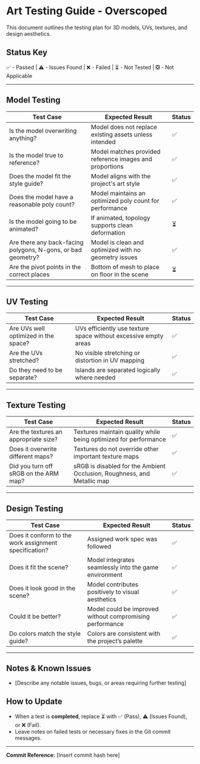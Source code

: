 # Art Testing Guide - Overscoped

This document outlines the testing plan for 3D models, UVs, textures, and design aesthetics.

## Status Key
✅ - Passed | ⚠️ - Issues Found | ❌ - Failed | ⏳ - Not Tested | ❎ - Not Applicable

---

## Model Testing
| Test Case | Expected Result | Status |
|-----------|----------------|--------|
| Is the model overwriting anything? | Model does not replace existing assets unless intended | ✅ |
| Is the model true to reference? | Model matches provided reference images and proportions | ✅ |
| Does the model fit the style guide? | Model aligns with the project's art style | ✅ |
| Does the model have a reasonable poly count? | Model maintains an optimized poly count for performance | ✅ |
| Is the model going to be animated? | If animated, topology supports clean deformation | ⏳ |
| Are there any back-facing polygons, N-gons, or bad geometry? | Model is clean and optimized with no geometry issues | ✅ |
| Are the pivot points in the correct places | Bottom of mesh to place on floor in the scene | ⏳ |
---

## UV Testing
| Test Case | Expected Result | Status |
|-----------|----------------|--------|
| Are UVs well optimized in the space? | UVs efficiently use texture space without excessive empty areas | ✅ |
| Are the UVs stretched? | No visible stretching or distortion in UV mapping | ✅ |
| Do they need to be separate? | Islands are separated logically where needed | ✅ |

---

## Texture Testing
| Test Case | Expected Result | Status |
|-----------|----------------|--------|
| Are the textures an appropriate size? | Textures maintain quality while being optimized for performance | ✅ |
| Does it overwrite different maps? | Textures do not override other important texture maps | ✅ |
| Did you turn off sRGB on the ARM map? | sRGB is disabled for the Ambient Occlusion, Roughness, and Metallic map | ✅ |

---

## Design Testing
| Test Case | Expected Result | Status |
|-----------|----------------|--------|
| Does it conform to the work assignment specification? | Assigned work spec was followed | ✅ |
| Does it fit the scene? | Model integrates seamlessly into the game environment | ✅ |
| Does it look good in the scene? | Model contributes positively to visual aesthetics | ✅ |
| Could it be better? | Model could be improved without compromising performance | ✅ |
| Do colors match the style guide? | Colors are consistent with the project’s palette | ✅ |

---

## Notes & Known Issues
- [Describe any notable issues, bugs, or areas requiring further testing]

## How to Update
- When a test is **completed**, replace ⏳ with ✅ (Pass), ⚠️ (Issues Found), or ❌ (Fail).
- Leave notes on failed tests or necessary fixes in the Git commit messages.

---

**Commit Reference:** [Insert commit hash here]
